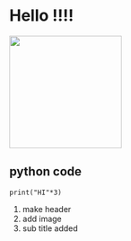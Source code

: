 # Hello !!!!

<img src="https://octodex.github.com/images/welcometocat.png" height="200px" />

## python code
```
print("HI"*3)
```

1. make header
1. add image
1. sub title added 

